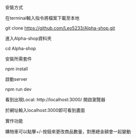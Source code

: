安裝方式

在terminal輸入指令將檔案下載至本地

  git clone https://github.com/Leo5233/Alpha-shop.git

進入Alpha-shop資料夾

  cd Alpha-shop

安裝所需套件

  npm install

啟動server

  npm run dev

看到出現Local:   http://localhost:3000/ 開啟瀏覽器

於網址輸入localhost:3000即可看到畫面

實作功能

  購物車可以點擊+/-按鈕來更改商品數量，對應總金額會一起變動
